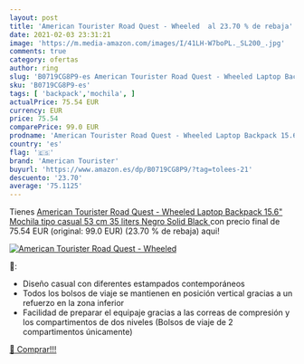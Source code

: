 ```yaml
---
layout: post
title: 'American Tourister Road Quest - Wheeled  al 23.70 % de rebaja'
date: 2021-02-03 23:31:21
image: 'https://m.media-amazon.com/images/I/41LH-W7boPL._SL200_.jpg'
comments: true
category: ofertas
author: ring
slug: 'B0719CG8P9-es American Tourister Road Quest - Wheeled Laptop Backpack...'
sku: 'B0719CG8P9-es'
tags: [ 'backpack','mochila', ]
actualPrice: 75.54 EUR
currency: EUR
price: 75.54
comparePrice: 99.0 EUR
prodname: 'American Tourister Road Quest - Wheeled Laptop Backpack 15.6" Mochila tipo casual  53 cm  35 liters  Negro  Solid Black '
country: 'es'
flag: '🇪🇸'
brand: 'American Tourister'
buyurl: 'https://www.amazon.es/dp/B0719CG8P9/?tag=tolees-21'
descuento: '23.70'
average: '75.1125'
---
```


Tienes [American Tourister Road Quest - Wheeled Laptop Backpack 15.6" Mochila tipo casual  53 cm  35 liters  Negro  Solid Black ](https://www.amazon.es/dp/B0719CG8P9/?tag=tolees-21) con precio final de  75.54 EUR (original: 99.0 EUR) (23.70 %  de rebaja) aqui!

[![American Tourister Road Quest - Wheeled ](https://m.media-amazon.com/images/I/41LH-W7boPL._SL200_.jpg)](https://www.amazon.es/dp/B0719CG8P9/?tag=tolees-21)

🔎:

- Diseño casual con diferentes estampados contemporáneos
- Todos los bolsos de viaje se mantienen en posición vertical gracias a un refuerzo en la zona inferior
- Facilidad de preparar el equipaje gracias a las correas de compresión y los compartimentos de dos niveles (Bolsos de viaje de 2 compartimentos únicamente)

[🛒 Comprar!!!](https://www.amazon.es/dp/B0719CG8P9/?tag=tolees-21)
